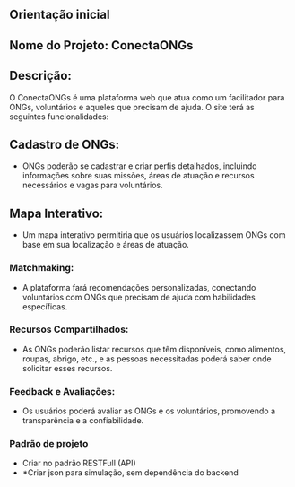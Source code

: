 ## Orientação inicial 
## Nome do Projeto: ConectaONGs

## Descrição:
O ConectaONGs é uma plataforma web que atua como um facilitador para ONGs, voluntários e aqueles que precisam de ajuda. O site terá as seguintes funcionalidades:

## Cadastro de ONGs: 
- ONGs poderão se cadastrar e criar perfis detalhados, incluindo informações sobre suas missões, áreas de atuação e recursos necessários e vagas para voluntários.

## Mapa Interativo: 
- Um mapa interativo permitiria que os usuários localizassem ONGs com base em sua localização e áreas de atuação.

### Matchmaking: 
- A plataforma fará recomendações personalizadas, conectando voluntários com ONGs que precisam de ajuda com habilidades específicas.

### Recursos Compartilhados: 
- As ONGs poderão listar recursos que têm disponíveis, como alimentos, roupas, abrigo, etc., e as pessoas necessitadas poderá saber onde solicitar esses recursos.

### Feedback e Avaliações: 
- Os usuários poderá avaliar as ONGs e os voluntários, promovendo a transparência e a confiabilidade.


### Padrão de projeto
- Criar no padrão RESTFull (API)
- *Criar json para simulação, sem dependência do backend
